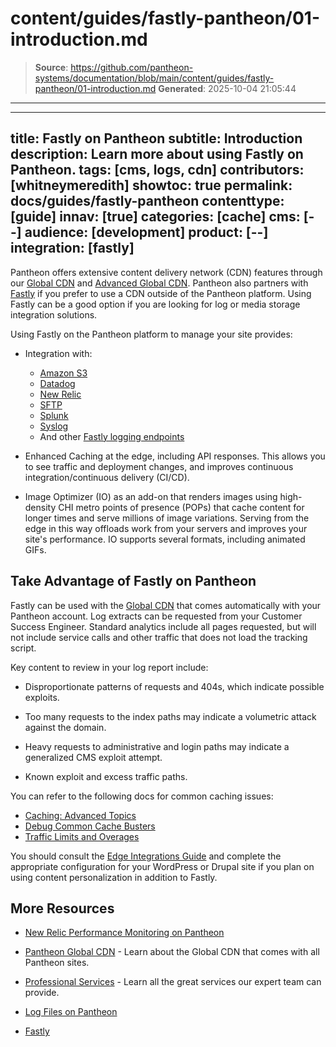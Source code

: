 # content/guides/fastly-pantheon/01-introduction.md

> **Source**: https://github.com/pantheon-systems/documentation/blob/main/content/guides/fastly-pantheon/01-introduction.md
> **Generated**: 2025-10-04 21:05:44

---

---
title: Fastly on Pantheon
subtitle: Introduction
description: Learn more about using Fastly on Pantheon.
tags: [cms, logs, cdn]
contributors: [whitneymeredith]
showtoc: true
permalink: docs/guides/fastly-pantheon
contenttype: [guide]
innav: [true]
categories: [cache]
cms: [--]
audience: [development]
product: [--]
integration: [fastly]
---

Pantheon offers extensive content delivery network (CDN) features through our [Global CDN](/guides/global-cdn) and [Advanced Global CDN](/guides/agcdn). Pantheon also partners with [Fastly](https://www.fastly.com/) if you prefer to use a CDN outside of the Pantheon platform. Using Fastly can be a good option if you are looking for log or media storage integration solutions. 

Using Fastly on the Pantheon platform to manage your site provides: 

- Integration with:

    - [Amazon S3](https://aws.amazon.com/)
    - [Datadog](https://www.datadoghq.com/)
    - [New Relic](/guides/new-relic)
    - [SFTP](https://docs.fastly.com/en/guides/log-streaming-sftp)
    - [Splunk](https://www.splunk.com/)
    - [Syslog](https://docs.fastly.com/en/guides/log-streaming-syslog)
    - And other [Fastly logging endpoints](https://docs.fastly.com/en/guides/integrations#_logging-endpoints)

- Enhanced Caching at the edge, including API responses. This allows you to see traffic and deployment changes, and improves continuous integration/continuous delivery (CI/CD).

- Image Optimizer (IO) as an add-on that renders images using high-density CHI metro points of presence (POPs) that cache content for longer times and serve millions of image variations. Serving from the edge in this way offloads work from your servers and improves your site's performance. IO supports several formats, including animated GIFs.

## Take Advantage of Fastly on Pantheon 

Fastly can be used with the [Global CDN](/guides/global-cdn) that comes automatically with your Pantheon account. Log extracts can be requested from your Customer Success Engineer. Standard analytics include all pages requested, but will not include service calls and other traffic that does not load the tracking script.

Key content to review in your log report include:

- Disproportionate patterns of requests and 404s, which indicate possible exploits.

- Too many requests to the index paths may indicate a volumetric attack against the domain.

- Heavy requests to administrative and login paths may indicate a generalized CMS exploit attempt.

- Known exploit and excess traffic paths.

You can refer to the following docs for common caching issues:

- [Caching: Advanced Topics](/caching-advanced-topics)
- [Debug Common Cache Busters](/guides/frontend-performance/caching#troubleshoot-caching-issues)
- [Traffic Limits and Overages](/guides/account-mgmt/traffic)

You should consult the [Edge Integrations Guide](/guides/edge-integrations/) and complete the appropriate configuration for your WordPress or Drupal site if you plan on using content personalization in addition to Fastly.

## More Resources

- [New Relic Performance Monitoring on Pantheon](/guides/new-relic)

- [Pantheon Global CDN](/guides/global-cdn) - Learn about the Global CDN that comes with all Pantheon sites.

- [Professional Services](/guides/professional-services) - Learn all the great services our expert team can provide.

- [Log Files on Pantheon](/guides/logs-pantheon)

- [Fastly](https://explore.fastly.com)
